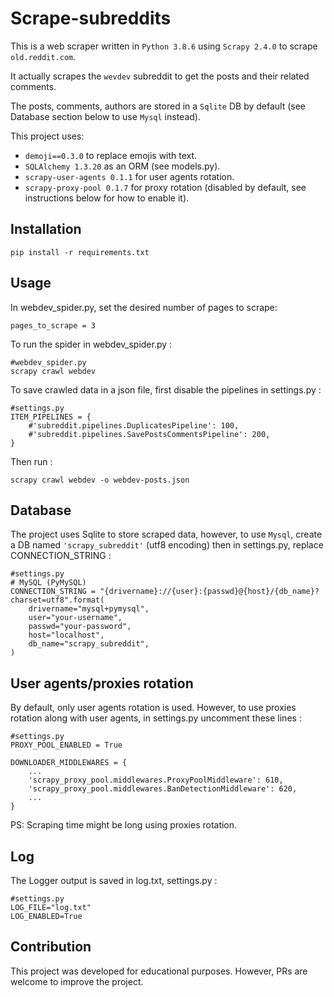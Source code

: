 Scrape-subreddits
=======================
This is a web scraper written in ``Python 3.8.6`` using ``Scrapy 2.4.0`` to scrape ``old.reddit.com``.

It actually scrapes the ``wevdev`` subreddit to get the posts and their related comments.

The posts, comments, authors are stored in a ``Sqlite`` DB by default (see Database section below to use ``Mysql`` instead). 

This project uses:

* ``demoji==0.3.0`` to replace emojis with text.
* ``SQLAlchemy 1.3.20`` as an ORM (see models.py).
* ``scrapy-user-agents 0.1.1`` for user agents rotation.
* ``scrapy-proxy-pool 0.1.7`` for proxy rotation (disabled by default, see instructions below for how to enable it). 

Installation
------------

    pip install -r requirements.txt 

Usage
-----

In webdev_spider.py, set the desired number of pages to scrape:

    pages_to_scrape = 3

To run the spider in webdev_spider.py :

    #webdev_spider.py
    scrapy crawl webdev

To save crawled data in a json file, first disable the pipelines in settings.py :  

    #settings.py
    ITEM_PIPELINES = {
        #'subreddit.pipelines.DuplicatesPipeline': 100,
        #'subreddit.pipelines.SavePostsCommentsPipeline': 200,
    }

Then run :

    scrapy crawl webdev -o webdev-posts.json


Database
--------

The project uses Sqlite to store scraped data, however, to use ``Mysql``, create a DB named ``'scrapy_subreddit'`` (utf8 encoding) then in settings.py, replace CONNECTION_STRING :

    #settings.py
    # MySQL (PyMySQL)
    CONNECTION_STRING = "{drivername}://{user}:{passwd}@{host}/{db_name}?charset=utf8".format(
        drivername="mysql+pymysql",
        user="your-username",
        passwd="your-password",
        host="localhost",
        db_name="scrapy_subreddit",
    )

User agents/proxies rotation
----------------------------

By default, only user agents rotation is used. However, to use proxies rotation along with user agents, in settings.py uncomment these lines :
    
    #settings.py
    PROXY_POOL_ENABLED = True

    DOWNLOADER_MIDDLEWARES = {
        ...
        'scrapy_proxy_pool.middlewares.ProxyPoolMiddleware': 610,
        'scrapy_proxy_pool.middlewares.BanDetectionMiddleware': 620,
        ...
    }

PS: Scraping time might be long using proxies rotation.

Log
---

The Logger output is saved in log.txt, settings.py :

    #settings.py
    LOG_FILE="log.txt"
    LOG_ENABLED=True

Contribution
------------

This project was developed for educational purposes. However, PRs are welcome to improve the project.
